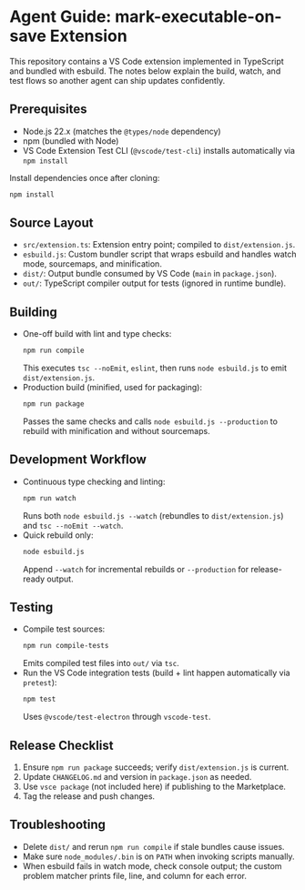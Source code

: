 # Agent Guide: mark-executable-on-save Extension

This repository contains a VS Code extension implemented in TypeScript and bundled with esbuild. The notes below explain the build, watch, and test flows so another agent can ship updates confidently.

## Prerequisites
- Node.js 22.x (matches the `@types/node` dependency)
- npm (bundled with Node)
- VS Code Extension Test CLI (`@vscode/test-cli`) installs automatically via `npm install`

Install dependencies once after cloning:

```sh
npm install
```

## Source Layout
- `src/extension.ts`: Extension entry point; compiled to `dist/extension.js`.
- `esbuild.js`: Custom bundler script that wraps esbuild and handles watch mode, sourcemaps, and minification.
- `dist/`: Output bundle consumed by VS Code (`main` in `package.json`).
- `out/`: TypeScript compiler output for tests (ignored in runtime bundle).

## Building
- One-off build with lint and type checks:
  ```sh
  npm run compile
  ```
  This executes `tsc --noEmit`, `eslint`, then runs `node esbuild.js` to emit `dist/extension.js`.
- Production build (minified, used for packaging):
  ```sh
  npm run package
  ```
  Passes the same checks and calls `node esbuild.js --production` to rebuild with minification and without sourcemaps.

## Development Workflow
- Continuous type checking and linting:
  ```sh
  npm run watch
  ```
  Runs both `node esbuild.js --watch` (rebundles to `dist/extension.js`) and `tsc --noEmit --watch`.
- Quick rebuild only:
  ```sh
  node esbuild.js
  ```
  Append `--watch` for incremental rebuilds or `--production` for release-ready output.

## Testing
- Compile test sources:
  ```sh
  npm run compile-tests
  ```
  Emits compiled test files into `out/` via `tsc`.
- Run the VS Code integration tests (build + lint happen automatically via `pretest`):
  ```sh
  npm test
  ```
  Uses `@vscode/test-electron` through `vscode-test`.

## Release Checklist
1. Ensure `npm run package` succeeds; verify `dist/extension.js` is current.
2. Update `CHANGELOG.md` and version in `package.json` as needed.
3. Use `vsce package` (not included here) if publishing to the Marketplace.
4. Tag the release and push changes.

## Troubleshooting
- Delete `dist/` and rerun `npm run compile` if stale bundles cause issues.
- Make sure `node_modules/.bin` is on `PATH` when invoking scripts manually.
- When esbuild fails in watch mode, check console output; the custom problem matcher prints file, line, and column for each error.

